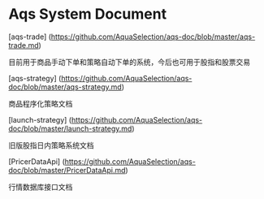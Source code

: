 # Aqs System Document

[aqs-trade] (https://github.com/AquaSelection/aqs-doc/blob/master/aqs-trade.md)

目前用于商品手动下单和策略自动下单的系统，今后也可用于股指和股票交易

[aqs-strategy] (https://github.com/AquaSelection/aqs-doc/blob/master/aqs-strategy.md)

商品程序化策略文档

[launch-strategy] (https://github.com/AquaSelection/aqs-doc/blob/master/launch-strategy.md)

旧版股指日内策略系统文档

[PricerDataApi] (https://github.com/AquaSelection/aqs-doc/blob/master/PricerDataApi.md)

行情数据库接口文档

